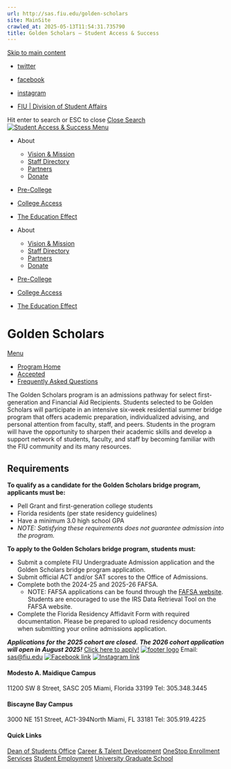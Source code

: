 ```yaml
---
url: http://sas.fiu.edu/golden-scholars
site: MainSite
crawled_at: 2025-05-13T11:54:31.735790
title: Golden Scholars – Student Access & Success
---
```


[Skip to main content](https://sas.fiu.edu/golden-scholars/#ajax-content-wrap)
  * [twitter ](https://twitter.com/FIU_sas)
  * [facebook ](https://www.facebook.com/SASFIU/?skip_nax_wizard=true)
  * [instagram ](https://www.instagram.com/fiu_sas/)


  * [FIU | Division of Student Affairs](https://studentaffairs.fiu.edu)


Hit enter to search or ESC to close
[Close Search ](https://sas.fiu.edu/golden-scholars/)
[ ![Student Access & Success](https://sas.fiu.edu/wp-content/uploads/2016/09/logo.png) ](https://sas.fiu.edu)
[ Menu ](https://sas.fiu.edu/golden-scholars/#mobile-menu)
  * About
    * [Vision & Mission](https://sas.fiu.edu/vision-mission/)
    * [Staff Directory](https://sas.fiu.edu/staff/)
    * [Partners](https://sas.fiu.edu/partners/)
    * [Donate](https://ignite.fiu.edu/give-now/giving-opportunities/units-and-divisions/student-access-and-success/support-the-mission/index.html)
  * [Pre-College](https://sas.fiu.edu/pre-collegiate-programs/)
  * [College Access](https://sas.fiu.edu/college-access/)
  * [The Education Effect](https://sas.fiu.edu/edeffect/)


  * About
    * [Vision & Mission](https://sas.fiu.edu/vision-mission/)
    * [Staff Directory](https://sas.fiu.edu/staff/)
    * [Partners](https://sas.fiu.edu/partners/)
    * [Donate](https://ignite.fiu.edu/give-now/giving-opportunities/units-and-divisions/student-access-and-success/support-the-mission/index.html)
  * [Pre-College](https://sas.fiu.edu/pre-collegiate-programs/)
  * [College Access](https://sas.fiu.edu/college-access/)
  * [The Education Effect](https://sas.fiu.edu/edeffect/)


# Golden Scholars
[Menu](https://sas.fiu.edu/golden-scholars/)
  * [Program Home](https://sas.fiu.edu/golden-scholars/)
  * [Accepted](https://sas.fiu.edu/golden-scholars/accepted/)
  * [Frequently Asked Questions](https://sas.fiu.edu/golden-scholars/faq/)


The Golden Scholars program is an admissions pathway for select first-generation and Financial Aid Recipients. Students selected to be Golden Scholars will participate in an intensive six-week residential summer bridge program that offers academic preparation, individualized advising, and personal attention from faculty, staff, and peers. Students in the program will have the opportunity to sharpen their academic skills and develop a support network of students, faculty, and staff by becoming familiar with the FIU community and its many resources.
## Requirements
**To qualify as a candidate for the Golden Scholars bridge program, applicants must be:**
  * Pell Grant and first-generation college students
  * Florida residents (per state residency guidelines)
  * Have a minimum 3.0 high school GPA
  * _NOTE: Satisfying these requirements does not guarantee admission into the program._


**To apply to the Golden Scholars bridge program, students must:**
  * Submit a complete FIU Undergraduate Admission application and the Golden Scholars bridge program application.
  * Submit official ACT and/or SAT scores to the Office of Admissions.
  * Complete both the 2024-25 and 2025-26 FAFSA. 
    * NOTE: FAFSA applications can be found through the [FAFSA website](https://studentaid.gov/h/apply-for-aid/fafsa). Students are encouraged to use the IRS Data Retrieval Tool on the FAFSA website.
  * Complete the Florida Residency Affidavit Form with required documentation. Please be prepared to upload residency documents when submitting your online admissions application.


**_Applications for the 2025 cohort are closed._**
**_The 2026 cohort application will open in August 2025!_**
[Click here to apply!](https://fiu.academicworks.com/opportunities/19658)
[![footer logo](http://sas.fiu.edu/wp-content/uploads/2016/12/logo-footer.png)](http://fiu.edu)
Email: sas@fiu.edu
[![Facebook link](https://sas.fiu.edu/wp-content/uploads/2016/12/facebook-icon.png)](https://www.facebook.com/FIU-Student-Access-Success-697711650397025/?skip_nax_wizard=true) [![Instagram link](https://sas.fiu.edu/wp-content/uploads/2016/12/instagram-icon.png)](https://www.instagram.com/fiu_sas/)
#### Modesto A. Maidique Campus
11200 SW 8 Street, SASC 205 Miami, Florida 33199
Tel: 305.348.3445
#### Biscayne Bay Campus
3000 NE 151 Street, AC1-394North Miami, FL 33181
Tel: 305.919.4225
#### Quick Links
[Dean of Students Office](https://dasa.fiu.edu/all-departments/dean-of-students/) [Career & Talent Development](https://career.fiu.edu/) [OneStop Enrollment Services](http://onestop.fiu.edu/) [Student Employment](https://hr.fiu.edu/prospective-employees/) [University Graduate School](http://gradschool.fiu.edu/)
